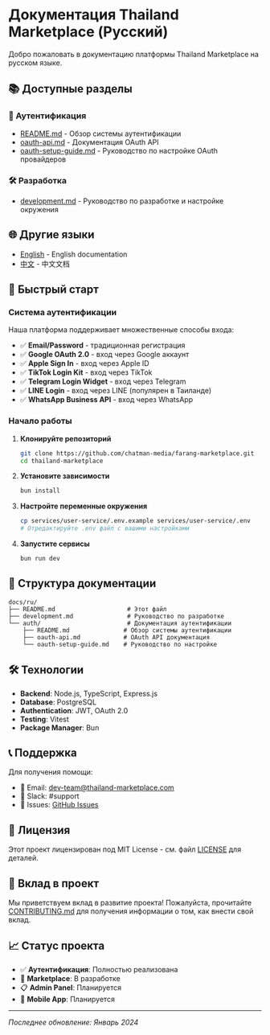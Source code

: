 # Документация Thailand Marketplace (Русский)

Добро пожаловать в документацию платформы Thailand Marketplace на русском языке.

## 📚 Доступные разделы

### 🔐 Аутентификация
- [README.md](auth/README.md) - Обзор системы аутентификации
- [oauth-api.md](auth/oauth-api.md) - Документация OAuth API
- [oauth-setup-guide.md](auth/oauth-setup-guide.md) - Руководство по настройке OAuth провайдеров

### 🛠️ Разработка
- [development.md](development.md) - Руководство по разработке и настройке окружения

## 🌐 Другие языки

- [English](../en/README.md) - English documentation
- [中文](../cn/README.md) - 中文文档

## 🚀 Быстрый старт

### Система аутентификации
Наша платформа поддерживает множественные способы входа:

- ✅ **Email/Password** - традиционная регистрация
- ✅ **Google OAuth 2.0** - вход через Google аккаунт
- ✅ **Apple Sign In** - вход через Apple ID
- ✅ **TikTok Login Kit** - вход через TikTok
- ✅ **Telegram Login Widget** - вход через Telegram
- ✅ **LINE Login** - вход через LINE (популярен в Таиланде)
- ✅ **WhatsApp Business API** - вход через WhatsApp

### Начало работы

1. **Клонируйте репозиторий**
   ```bash
   git clone https://github.com/chatman-media/farang-marketplace.git
   cd thailand-marketplace
   ```

2. **Установите зависимости**
   ```bash
   bun install
   ```

3. **Настройте переменные окружения**
   ```bash
   cp services/user-service/.env.example services/user-service/.env
   # Отредактируйте .env файл с вашими настройками
   ```

4. **Запустите сервисы**
   ```bash
   bun run dev
   ```

## 📖 Структура документации

```
docs/ru/
├── README.md                    # Этот файл
├── development.md               # Руководство по разработке
└── auth/                        # Документация аутентификации
    ├── README.md               # Обзор системы аутентификации
    ├── oauth-api.md            # OAuth API документация
    └── oauth-setup-guide.md    # Руководство по настройке
```

## 🛠️ Технологии

- **Backend**: Node.js, TypeScript, Express.js
- **Database**: PostgreSQL
- **Authentication**: JWT, OAuth 2.0
- **Testing**: Vitest
- **Package Manager**: Bun

## 📞 Поддержка

Для получения помощи:
- 📧 Email: dev-team@thailand-marketplace.com
- 💬 Slack: #support
- 🐛 Issues: [GitHub Issues](https://github.com/chatman-media/farang-marketplace/issues)

## 📄 Лицензия

Этот проект лицензирован под MIT License - см. файл [LICENSE](../../LICENSE) для деталей.

## 🤝 Вклад в проект

Мы приветствуем вклад в развитие проекта! Пожалуйста, прочитайте [CONTRIBUTING.md](../../CONTRIBUTING.md) для получения информации о том, как внести свой вклад.

## 📈 Статус проекта

- ✅ **Аутентификация**: Полностью реализована
- 🔄 **Marketplace**: В разработке
- 📋 **Admin Panel**: Планируется
- 📱 **Mobile App**: Планируется

---

*Последнее обновление: Январь 2024*
